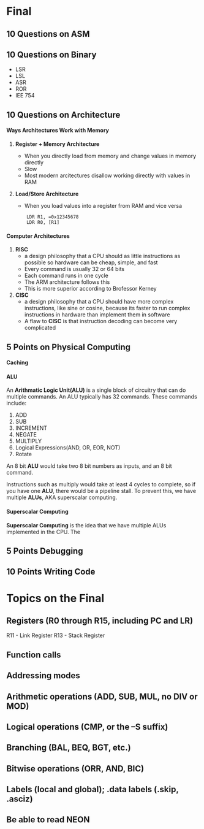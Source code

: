 # Final
## 10 Questions on ASM
## 10 Questions on Binary
- LSR
- LSL
- ASR
- ROR
- IEE 754

## 10 Questions on Architecture
#### Ways Architectures Work with Memory
1) __Register + Memory Architecture__
	- When you directly load from memory and change values in memory directly
	- Slow
	- Most modern arcitectures disallow working directly with values in RAM

2) __Load/Store Architecture__
	- When you load values into a register from RAM and vice versa
	
	```assembly
		LDR R1, =0x12345678
		LDR R0, [R1]
	``` 

#### Computer Architectures
1) __RISC__
	- a design philosophy that a CPU should as little instructions as possible so hardware can be cheap, simple, and fast
	- Every command is usually 32 or 64 bits
	- Each command runs in one cycle
	- The ARM architecture follows this
	- This is more superior according to Brofessor Kerney
2) __CISC__
	- a design philosophy that a CPU should have more complex instructions, like sine or cosine, because its faster to run complex instructions in hardware than implement them in software
	- A flaw to __CISC__ is that instruction decoding can become very complicated

## 5 Points on Physical Computing
#### Caching

#### ALU
An __Arithmatic Logic Unit(ALU)__ is a single block of circuitry that can do multiple commands. An ALU typically has 32 commands. These commands include:

1) ADD
2) SUB
3) INCREMENT
4) NEGATE
5) MULTIPLY
6) Logical Expressions(AND, OR, EOR, NOT)
7) Rotate

An 8 bit __ALU__ would take two 8 bit numbers as inputs, and an 8 bit command.

Instructions such as multiply would take at least 4 cycles to complete, so if you have one __ALU__, there would be a pipeline stall. To prevent this, we have multiple __ALUs__, AKA superscalar computing.

#### Superscalar Computing
__Superscalar Computing__ is the idea that we have multiple ALUs implemented in the CPU. The 

## 5 Points Debugging
## 10 Points Writing Code

# Topics on the Final
## Registers (R0 through R15, including PC and LR)
R11 - Link Register
R13 - Stack Register
## Function calls
## Addressing modes
## Arithmetic operations (ADD, SUB, MUL, no DIV or MOD)
## Logical operations (CMP, or the –S suffix)
## Branching (BAL, BEQ, BGT, etc.)
## Bitwise operations (ORR, AND, BIC)
## Labels (local and global); .data labels (.skip, .asciz)
## Be able to read NEON
